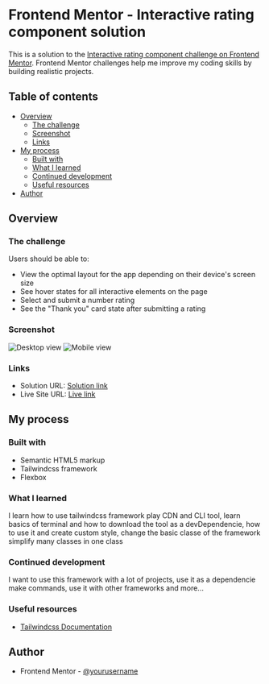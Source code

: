 # Frontend Mentor - Interactive rating component solution

This is a solution to the [Interactive rating component challenge on Frontend Mentor](https://www.frontendmentor.io/challenges/interactive-rating-component-koxpeBUmI). Frontend Mentor challenges help me improve my coding skills by building realistic projects. 

## Table of contents

- [Overview](#overview)
  - [The challenge](#the-challenge)
  - [Screenshot](#screenshot)
  - [Links](#links)
- [My process](#my-process)
  - [Built with](#built-with)
  - [What I learned](#what-i-learned)
  - [Continued development](#continued-development)
  - [Useful resources](#useful-resources)
- [Author](#author)
## Overview

### The challenge

Users should be able to:

- View the optimal layout for the app depending on their device's screen size
- See hover states for all interactive elements on the page
- Select and submit a number rating
- See the "Thank you" card state after submitting a rating

### Screenshot

![Desktop view](./images/desktop.png)
![Mobile view](./images/mobile.png)

### Links

- Solution URL: [Solution link](https://www.frontendmentor.io/solutions/responsive-interactive-rating-component-main-tailwindcss-html-ge6IWaTwz2)
- Live Site URL: [Live link](https://saxabani.github.io/Interactive-rating-component-main/src/index.html)

## My process

### Built with

- Semantic HTML5 markup
- Tailwindcss framework
- Flexbox

### What I learned

I learn how to use tailwindcss framework play CDN and CLI tool, learn basics of terminal and how to download the tool as a devDependencie, how to use it and create custom style, change the basic classe of the framework simplify many classes in one class

### Continued development

I want to use this framework with a lot of projects, use it as a dependencie make commands, use it with other frameworks and more...

### Useful resources

- [Tailwindcss Documentation](https://tailwindcss.com/docs/installation)

## Author

- Frontend Mentor - [@yourusername](https://www.frontendmentor.io/profile/saxabani)